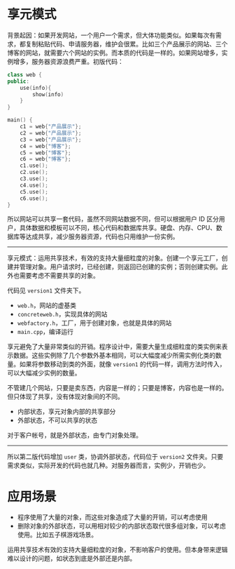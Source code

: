 # 享元模式

背景起因：如果开发网站，一个用户一个需求，但大体功能类似。如果每次有需求，都复制粘贴代码、申请服务器，维护会很累。比如三个产品展示的网站、三个博客的网站，就需要六个网站的实例。而本质的代码是一样的。如果网站增多，实例增多，服务器资源浪费严重。初版代码：

```cpp
class web {
public:
    use(info){
        show(info)
    }
}

main() {
    c1 = web{"产品展示"};
    c2 = web{"产品展示"};
    c3 = web{"产品展示"};
    c4 = web{"博客"};
    c5 = web{"博客"};
    c6 = web{"博客"};
    c1.use();
    c2.use();
    c3.use();
    c4.use();
    c5.use();
    c6.use();
}
```

所以网站可以共享一套代码，虽然不同网站数据不同，但可以根据用户 ID 区分用户，具体数据和模板可以不同，核心代码和数据库共享。硬盘、内存、CPU、数据库等达成共享，减少服务器资源，代码也只用维护一份实例。

---

享元模式：运用共享技术，有效的支持大量细粒度的对象。创建一个享元工厂，创建并管理对象。用户请求时，已经创建，则返回已创建的实例；否则创建实例。此外也需要考虑不需要共享的对象。

代码见 `version1` 文件夹下。

- `web.h`，网站的虚基类
- `concreteweb.h`，实现具体的网站
- `webfactory.h`，工厂，用于创建对象，也就是具体的网站
- `main.cpp`，编译运行

享元避免了大量非常类似的开销。程序设计中，需要大量生成细粒度的类实例来表示数据。这些实例除了几个参数外基本相同，可以大幅度减少所需实例化类的数量。如果将参数移动到类的外面，就像 `version1` 的代码一样，调用方法时传入，可以大幅减少实例的数量。

不管建几个网站，只要是卖东西，内容是一样的；只要是博客，内容也是一样的。但只体现了共享，没有体现对象间的不同。

- 内部状态，享元对象内部的共享部分
- 外部状态，不可以共享的状态

对于客户帐号，就是外部状态，由专门对象处理。

---

所以第二版代码增加 `user` 类，协调外部状态，代码位于 `version2` 文件夹。只要需求类似，实际开发的代码也就几种。对服务器而言，实例少，开销也少。

# 应用场景

- 程序使用了大量的对象，而这些对象造成了大量的开销，可以考虑使用
- 删除对象的外部状态，可以用相对较少的内部状态取代很多组对象，可以考虑使用。比如五子棋游戏场景。

运用共享技术有效的支持大量细粒度的对象，不影响客户的使用。但本身带来逻辑难以设计的问题，如状态到底是外部还是内部。